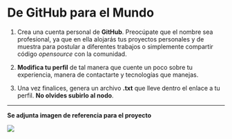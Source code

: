 # De GitHub para el Mundo

1. Crea una cuenta personal de __GitHub__. Preocúpate que el nombre sea profesional, ya que en ella alojarás tus proyectos personales y de muestra para postular a diferentes trabajos o simplemente compartir código _opensource_ con la comunidad. 

2. __Modifica tu perfil__ de tal manera que cuente un poco sobre tu experiencia, manera de contactarte y tecnologías que manejas.

3. Una vez finalices, genera un archivo __.txt__ que lleve dentro el enlace a tu perfil. __No olvides subirlo al nodo__.

----------
__Se adjunta imagen de referencia para el proyecto__

![](https://i.imgur.com/rgDbXe1.png)